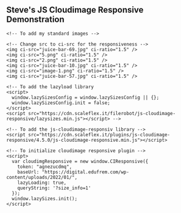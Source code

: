 <!DOCTYPE html>
<html>
  <head>
    <title>JS Cloudimage Responsive Example with lazy load</title>
    <meta charset="UTF-8" />
  </head>

  <body>
    <h2>Steve's JS Cloudimage Responsive Demonstration</h2>

    <!-- To add my standard images -->
    
    <!-- Change src to ci-src for the responsiveness -->
    <img ci-src="juice-bar-69.jpg" ci-ratio="1.5" />
    <img ci-src="5.png" ci-ratio="1.5" />
    <img ci-src="2.png" ci-ratio="1.5" />
    <img ci-src="juice-bar-10.jpg" ci-ratio="1.5" />
    <img ci-src="image-1.png" ci-ratio="1.5" />
    <img ci-src="juice-bar-57.jpg" ci-ratio="1.5" />

    <!-- To add the lazyload library
    <script>
      window.lazySizesConfig = window.lazySizesConfig || {};
      window.lazySizesConfig.init = false;
    </script>
    <script src="https://cdn.scaleflex.it/filerobot/js-cloudimage-responsive/lazysizes.min.js"></script> -->

    <!-- To add the js-cloudimage-responsiv library -->
    <script src="https://cdn.scaleflex.it/plugins/js-cloudimage-responsive/4.5.0/js-cloudimage-responsive.min.js"></script>

    <!-- To initialize cloudimage responsive plugin -->
    <script>
      var cloudimgResponsive = new window.CIResponsive({
        token: "agnezucdmq",
        baseUrl: "https://digital.edufrem.com/wp-content/uploads/2022/01/",
        lazyLoading: true,
        queryString: '?size_info=1'
      });
      window.lazySizes.init();
    </script>
  </body>
</html>
